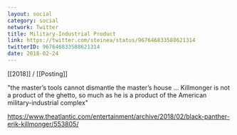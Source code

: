 ```yaml
---
layout: social
category: social
network: Twitter
title: Military-Industrial Product
link: https://twitter.com/steinea/status/967646833588621314
twitterID: 967646833588621314
date: 2018-02-24
---
```


[[2018]] / [[Posting]]

"the master’s tools cannot dismantle the master’s house ... Killmonger is not a product of the ghetto, so much as he is a product of the American military-industrial complex"

<https://www.theatlantic.com/entertainment/archive/2018/02/black-panther-erik-killmonger/553805/>
